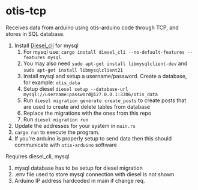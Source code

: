 # otis-tcp

Receives data from arduino using otis-arduino code through TCP, and stores in SQL database.

1. Install [Diesel_cli](http://diesel.rs/guides/getting-started/) for mysql
   1. For mysql use: `cargo install diesel_cli --no-default-features --features mysql`
   2. You may also need `sudo apt-get install libmysqlclient-dev` and `sudo apt-get install libmysqlclient21`
   3. Install mysql and setup a username/password.  Create a database, for example: `otis_data`
   4. Setup diesel `diesel setup --database-url mysql://username:password@127.0.0.1:3306/otis_data`
   5. Run `diesel migration generate create_posts` to create posts that are used to create and delete tables from database
   6. Replace the migrations with the ones from this repo
   7. Run `diesel migration run`
2. Update the addresses for your system in `main.rs`
2. `cargo run` to execute the program.
3. If you're arduino is properly setup to send data then this should communicate with `otis-arduino` software

Requires diesel_cli, mysql

1. mysql database has to be setup for diesel migration
2. .env file used to store mysql connection with diesel is not shown
2. Arduino IP address hardcoded in main if change req.
